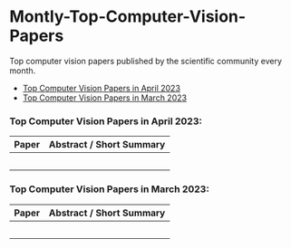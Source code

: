 # Montly-Top-Computer-Vision-Papers

Top computer vision papers published by the scientific community every month. 

* [Top Computer Vision Papers in April 2023](https://github.com/youssefHosni/Montly-Top-Computer-Vision-Papers/blob/main/README.md#:~:text=Top%20Computer%20Vision%20Papers%20in%20April%202023%3A)
* [Top Computer Vision Papers in March 2023]()

<h3 align="left">Top Computer Vision Papers in April 2023:</h3>

| Paper  | Abstract / Short Summary |
| ------------- | ------------- |
|[]() |  |
| []()  |   |
| []()  | |
| []()  | |
| []()  | |

<h3 align="left">Top Computer Vision Papers in March 2023:</h3>

| Paper  | Abstract / Short Summary |
| ------------- | ------------- |
|[]() |  |
| []()  |   |
| []()  | |
| []()  | |
| []()  | |
